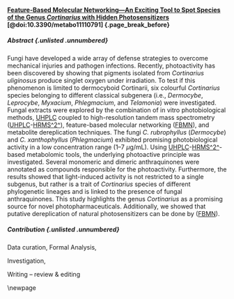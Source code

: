#### [Feature-Based Molecular Networking—An Exciting Tool to Spot Species of the Genus *Cortinarius* with Hidden Photosensitizers](https://doi.org/10.3390/metabo11110791) [@doi:10.3390/metabo11110791] {.page_break_before}

##### Abstract {.unlisted .unnumbered}

Fungi have developed a wide array of defense strategies to overcome mechanical injuries and pathogen infections.
Recently, photoactivity has been discovered by showing that pigments isolated from *Cortinarius uliginosus* produce singlet oxygen under irradiation.
To test if this phenomenon is limited to dermocyboid Cortinarii, six colourful *Cortinarius* species belonging to different classical subgenera (i.e., *Dermocybe*, *Leprocybe*, *Myxacium*, *Phlegmacium*, and *Telamonia*) were investigated.
Fungal extracts were explored by the combination of in vitro photobiological methods, [UHPLC](#uhplc) coupled to high-resolution tandem mass spectrometry ([UHPLC](#uhplc)-[HR](#hr)[MS^2^](#ms2)), feature-based molecular networking ([FBMN](#fbmn)), and metabolite dereplication techniques.
The fungi *C. rubrophyllus* (*Dermocybe*) and *C. xanthophyllus* (*Phlegmacium*) exhibited promising photobiological activity in a low concentration range (1–7 *µ*g/mL).
Using [UHPLC](#uhplc)-[HR](#hr)[MS^2^](#ms2)-based metabolomic tools, the underlying photoactive principle was investigated.
Several monomeric and dimeric anthraquinones were annotated as compounds responsible for the photoactivity.
Furthermore, the results showed that light-induced activity is not restricted to a single subgenus, but rather is a trait of *Cortinarius* species of different phylogenetic lineages and is linked to the presence of fungal anthraquinones.
This study highlights the genus *Cortinarius* as a promising source for novel photopharmaceuticals.
Additionally, we showed that putative dereplication of natural photosensitizers can be done by ([FBMN](#fbmn)).

##### Contribution {.unlisted .unnumbered}

<!-- Conceptualization, -->
Data curation,
Formal Analysis,
<!-- Funding acquisition, -->
Investigation,
<!-- Methodology, -->
<!-- Project administration, -->
<!-- Resources, -->
<!-- Software, -->
<!-- Supervision, -->
<!-- Validation, -->
<!-- Visualization, -->
<!-- Writing – original draft, -->
Writing – review & editing

\newpage